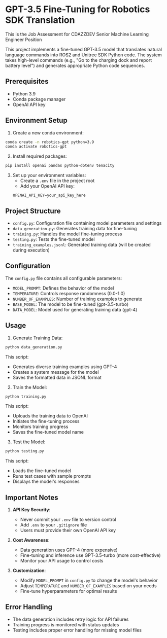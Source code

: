 # GPT-3.5 Fine-Tuning for Robotics SDK Translation

This is the Job Assessment for CDAZZDEV Senior Machine Learning Engineer Position

This project implements a fine-tuned GPT-3.5 model that translates natural language commands into ROS2 and Unitree SDK Python code. The system takes high-level commands (e.g., "Go to the charging dock and report battery level") and generates appropriate Python code sequences.

## Prerequisites

- Python 3.9
- Conda package manager
- OpenAI API key

## Environment Setup

1. Create a new conda environment:
```bash
conda create -n robotics-gpt python=3.9
conda activate robotics-gpt
```

2. Install required packages:
```bash
pip install openai pandas python-dotenv tenacity
```

3. Set up your environment variables:
   - Create a `.env` file in the project root
   - Add your OpenAI API key:
   ```
   OPENAI_API_KEY=your_api_key_here
   ```

## Project Structure

- `config.py`: Configuration file containing model parameters and settings
- `data_generation.py`: Generates training data for fine-tuning
- `training.py`: Handles the model fine-tuning process
- `testing.py`: Tests the fine-tuned model
- `training_examples.jsonl`: Generated training data (will be created during execution)

## Configuration

The `config.py` file contains all configurable parameters:

- `MODEL_PROMPT`: Defines the behavior of the model
- `TEMPERATURE`: Controls response randomness (0.0-1.0)
- `NUMBER_OF_EXAMPLES`: Number of training examples to generate
- `BASE_MODEL`: The model to be fine-tuned (gpt-3.5-turbo)
- `DATA_MODEL`: Model used for generating training data (gpt-4)

## Usage

1. Generate Training Data:
```bash
python data_generation.py
```
This script:
- Generates diverse training examples using GPT-4
- Creates a system message for the model
- Saves the formatted data in JSONL format

2. Train the Model:
```bash
python training.py
```
This script:
- Uploads the training data to OpenAI
- Initiates the fine-tuning process
- Monitors training progress
- Saves the fine-tuned model name

3. Test the Model:
```bash
python testing.py
```
This script:
- Loads the fine-tuned model
- Runs test cases with sample prompts
- Displays the model's responses

## Important Notes

1. **API Key Security**: 
   - Never commit your `.env` file to version control
   - Add `.env` to your `.gitignore` file
   - Users must provide their own OpenAI API key

2. **Cost Awareness**:
   - Data generation uses GPT-4 (more expensive)
   - Fine-tuning and inference use GPT-3.5-turbo (more cost-effective)
   - Monitor your API usage to control costs

3. **Customization**:
   - Modify `MODEL_PROMPT` in `config.py` to change the model's behavior
   - Adjust `TEMPERATURE` and `NUMBER_OF_EXAMPLES` based on your needs
   - Fine-tune hyperparameters for optimal results

## Error Handling

- The data generation includes retry logic for API failures
- Training progress is monitored with status updates
- Testing includes proper error handling for missing model files